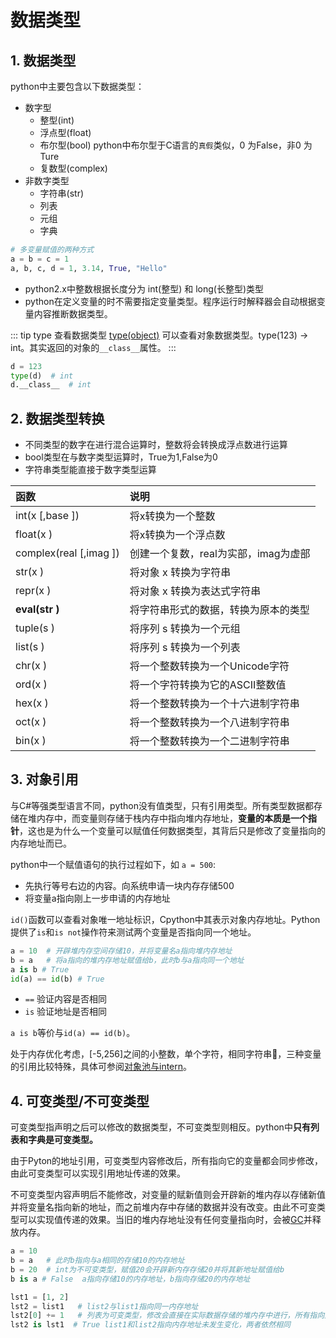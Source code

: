 # 数据类型

## 1. 数据类型
python中主要包含以下数据类型：
* 数字型
    * 整型(int)
    * 浮点型(float)
    * 布尔型(bool)  python中布尔型于C语言的`真假`类似，0 为False，非0 为Ture
    * 复数型(complex)
* 非数字类型
    * 字符串(str)
    * 列表
    * 元组
    * 字典

```py
# 多变量赋值的两种方式
a = b = c = 1   
a, b, c, d = 1, 3.14, True, "Hello"
```


* python2.x中整数根据长度分为 int(整型) 和 long(长整型)类型
* python在定义变量的时不需要指定变量类型。程序运行时解释器会自动根据变量内容推断数据类型。

::: tip type 查看数据类型
[type(object)](../senior/metaclass.md#_2-type-类) 可以查看对象数据类型。type(123) -> int。其实返回的对象的`__class__`属性。
:::

```py
d = 123
type(d)  # int
d.__class__  # int
```

## 2. 数据类型转换
* 不同类型的数字在进行混合运算时，整数将会转换成浮点数进行运算
* bool类型在与数字类型运算时，True为1,False为0
* 字符串类型能直接于数字类型运算

函数|说明
:-|:-
int(x [,base ])	| 将x转换为一个整数
float(x ) | 将x转换为一个浮点数
complex(real [,imag ]) | 创建一个复数，real为实部，imag为虚部
str(x )	| 将对象 x 转换为字符串
repr(x ) | 将对象 x 转换为表达式字符串
**eval(str )** | 将字符串形式的数据，转换为原本的类型
tuple(s ) | 将序列 s 转换为一个元组
list(s ) | 将序列 s 转换为一个列表
chr(x )	| 将一个整数转换为一个Unicode字符
ord(x )	| 将一个字符转换为它的ASCII整数值
hex(x )	| 将一个整数转换为一个十六进制字符串
oct(x )	| 将一个整数转换为一个八进制字符串
bin(x )	| 将一个整数转换为一个二进制字符串

## 3. 对象引用
与C#等强类型语言不同，python没有值类型，只有引用类型。所有类型数据都存储在堆内存中，而变量则存储于栈内存中指向堆内存地址，**变量的本质是一个指针**，这也是为什么一个变量可以赋值任何数据类型，其背后只是修改了变量指向的内存地址而已。

python中一个赋值语句的执行过程如下，如 `a = 500`:
* 先执行等号右边的内容。向系统申请一块内存存储500
* 将变量a指向刚上一步申请的内存地址

`id()`函数可以查看对象唯一地址标识，Cpython中其表示对象内存地址。Python提供了`is`和`is not`操作符来测试两个变量是否指向同一个地址。

```py
a = 10  # 开辟堆内存空间存储10，并将变量名a指向堆内存地址
b = a   # 将a指向的堆内存地址赋值给b，此时b与a指向同一个地址
a is b # True
id(a) == id(b) # True
```

* `==` 验证内容是否相同
* `is` 验证地址是否相同

`a is b`等价与`id(a) == id(b)`。

处于内存优化考虑，[-5,256]之间的小整数，单个字符，相同字符串，三种变量的引用比较特殊，具体可参阅[对象池与intern](../senior/intern.md)。

## 4. 可变类型/不可变类型
可变类型指声明之后可以修改的数据类型，不可变类型则相反。python中**只有列表和字典是可变类型。**

由于Pyton的地址引用，可变类型内容修改后，所有指向它的变量都会同步修改，由此可变类型可以实现引用地址传递的效果。

不可变类型内容声明后不能修改，对变量的赋新值则会开辟新的堆内存以存储新值并将变量名指向新的地址，而之前堆内存中存储的数据并没有改变。由此不可变类型可以实现值传递的效果。当旧的堆内存地址没有任何变量指向时，会被[GC](../senior/gc.md)并释放内存。

```py
a = 10
b = a   # 此时b指向与a相同的存储10的内存地址
b = 20  # int为不可变类型，赋值20会开辟新内存存储20并将其新地址赋值给b
b is a # False  a指向存储10的内存地址，b指向存储20的内存地址

lst1 = [1, 2]
lst2 = list1   # list2与list1指向同一内存地址
lst2[0] += 1   # 列表为可变类型，修改会直接在实际数据存储的堆内存中进行，所有指向此地址的变量都会取到修改后的值
lst2 is lst1  # True list1和list2指向内存地址未发生变化，两者依然相同
```